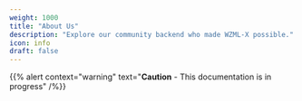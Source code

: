 ```yaml
---
weight: 1000
title: "About Us"
description: "Explore our community backend who made WZML-X possible."
icon: info
draft: false
---
```


{{% alert context="warning" text="**Caution** - This documentation is in progress" /%}}

